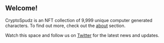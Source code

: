 ## Welcome!
CryptoSpudz is an NFT collection of 9,999 unique computer generated characters. To find out more, check out the [about](/about) section.

Watch this space and follow us on [Twitter](https://twitter.com/CryptoSpudMaker) for the latest news and updates.